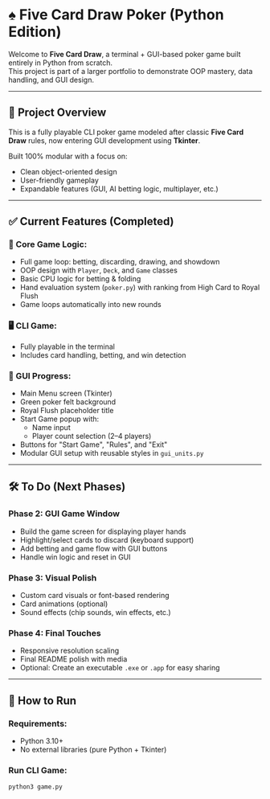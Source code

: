 # ♠️ Five Card Draw Poker (Python Edition)

Welcome to **Five Card Draw**, a terminal + GUI-based poker game built entirely in Python from scratch.  
This project is part of a larger portfolio to demonstrate OOP mastery, data handling, and GUI design.

---

## 🎯 Project Overview

This is a fully playable CLI poker game modeled after classic **Five Card Draw** rules, now entering GUI development using **Tkinter**.

Built 100% modular with a focus on:
- Clean object-oriented design
- User-friendly gameplay
- Expandable features (GUI, AI betting logic, multiplayer, etc.)

---

## ✅ Current Features (Completed)

### 🧠 Core Game Logic:
- Full game loop: betting, discarding, drawing, and showdown
- OOP design with `Player`, `Deck`, and `Game` classes
- Basic CPU logic for betting & folding
- Hand evaluation system (`poker.py`) with ranking from High Card to Royal Flush
- Game loops automatically into new rounds

### 🖥️ CLI Game:
- Fully playable in the terminal
- Includes card handling, betting, and win detection

### 🧩 GUI Progress:
- Main Menu screen (Tkinter)
- Green poker felt background
- Royal Flush placeholder title
- Start Game popup with:
  - Name input
  - Player count selection (2–4 players)
- Buttons for "Start Game", "Rules", and "Exit"
- Modular GUI setup with reusable styles in `gui_units.py`

---

## 🛠️ To Do (Next Phases)

### Phase 2: GUI Game Window
- Build the game screen for displaying player hands
- Highlight/select cards to discard (keyboard support)
- Add betting and game flow with GUI buttons
- Handle win logic and reset in GUI

### Phase 3: Visual Polish
- Custom card visuals or font-based rendering
- Card animations (optional)
- Sound effects (chip sounds, win effects, etc.)

### Phase 4: Final Touches
- Responsive resolution scaling
- Final README polish with media
- Optional: Create an executable `.exe` or `.app` for easy sharing

---

## 🚀 How to Run

### Requirements:
- Python 3.10+
- No external libraries (pure Python + Tkinter)

### Run CLI Game:
```bash
python3 game.py
